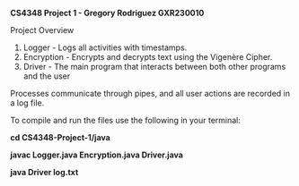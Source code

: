 **CS4348 Project 1 - Gregory Rodriguez GXR230010**

Project Overview 
1. Logger - Logs all activities with timestamps.  
2. Encryption - Encrypts and decrypts text using the Vigenère Cipher.  
3. Driver - The main program that interacts between both other programs and the user 

Processes communicate through pipes, and all user actions are recorded in a log file.  

 To compile and run the files use the following in your terminal:
 
 **cd CS4348-Project-1/java**
 
 **javac Logger.java Encryption.java Driver.java**
 
 **java Driver log.txt**
 
